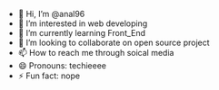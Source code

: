 - 👋 Hi, I’m @anal96
- 👀 I’m interested in web developing
- 🌱 I’m currently learning Front_End
- 💞️ I’m looking to collaborate on open source project
- 📫 How to reach me  through soical media
- 😄 Pronouns: techieeee
- ⚡ Fun fact: nope

<!---
anal96/anal96 is a ✨ special ✨ repository because its `README.md` (this file) appears on your GitHub profile.
You can click the Preview link to take a look at your changes.
--->
